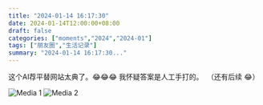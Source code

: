 ```yaml
---
title: "2024-01-14 16:17:30"
date: 2024-01-14T12:00:00+08:00
draft: false
categories: ["moments","2024","2024-01"]
tags: ["朋友圈","生活记录"]
summary: "2024-01-14 16:17:30..."
---
```


这个AI荐平替网站太典了。😂😂😂 我怀疑答案是人工手打的。
​
​（还有后续 😂）

![Media 1](/Moments/photos/2024-01-14/202401141617300.jpg)
![Media 2](/Moments/photos/2024-01-14/202401141617301.jpg)

